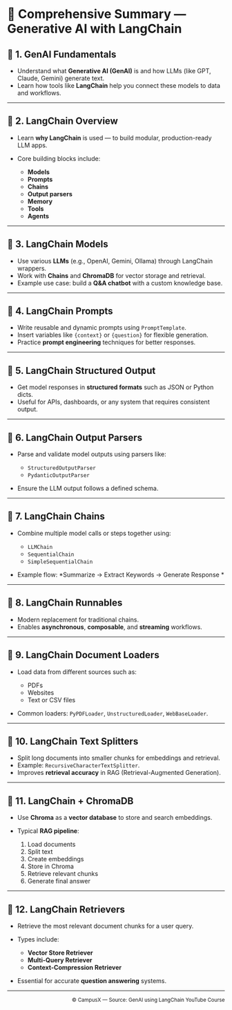 
# 🧠 Comprehensive Summary — Generative AI with LangChain


## 🔹 1. GenAI Fundamentals

* Understand what **Generative AI (GenAI)** is and how LLMs (like GPT, Claude, Gemini) generate text.
* Learn how tools like **LangChain** help you connect these models to data and workflows.

---

## 🔹 2. LangChain Overview

* Learn **why LangChain** is used — to build modular, production-ready LLM apps.
* Core building blocks include:

  * **Models**
  * **Prompts**
  * **Chains**
  * **Output parsers**
  * **Memory**
  * **Tools**
  * **Agents**

---

## 🔹 3. LangChain Models

* Use various **LLMs** (e.g., OpenAI, Gemini, Ollama) through LangChain wrappers.
* Work with **Chains** and **ChromaDB** for vector storage and retrieval.
* Example use case: build a **Q&A chatbot** with a custom knowledge base.

---

## 🔹 4. LangChain Prompts

* Write reusable and dynamic prompts using `PromptTemplate`.
* Insert variables like `{context}` or `{question}` for flexible generation.
* Practice **prompt engineering** techniques for better responses.

---

## 🔹 5. LangChain Structured Output

* Get model responses in **structured formats** such as JSON or Python dicts.
* Useful for APIs, dashboards, or any system that requires consistent output.

---

## 🔹 6. LangChain Output Parsers

* Parse and validate model outputs using parsers like:

  * `StructuredOutputParser`
  * `PydanticOutputParser`
* Ensure the LLM output follows a defined schema.

---

## 🔹 7. LangChain Chains

* Combine multiple model calls or steps together using:

  * `LLMChain`
  * `SequentialChain`
  * `SimpleSequentialChain`
* Example flow: *Summarize → Extract Keywords → Generate Response *

---

## 🔹 8. LangChain Runnables

* Modern replacement for traditional chains.
* Enables **asynchronous**, **composable**, and **streaming** workflows.

---

## 🔹 9. LangChain Document Loaders

* Load data from different sources such as:

  * PDFs
  * Websites
  * Text or CSV files
* Common loaders: `PyPDFLoader`, `UnstructuredLoader`, `WebBaseLoader`.

---

## 🔹 10. LangChain Text Splitters

* Split long documents into smaller chunks for embeddings and retrieval.
* Example: `RecursiveCharacterTextSplitter`.
* Improves **retrieval accuracy** in RAG (Retrieval-Augmented Generation).

---

## 🔹 11. LangChain + ChromaDB

* Use **Chroma** as a **vector database** to store and search embeddings.
* Typical **RAG pipeline**:

  1. Load documents
  2. Split text
  3. Create embeddings
  4. Store in Chroma
  5. Retrieve relevant chunks
  6. Generate final answer

---

## 🔹 12. LangChain Retrievers

* Retrieve the most relevant document chunks for a user query.
* Types include:

  * **Vector Store Retriever**
  * **Multi-Query Retriever**
  * **Context-Compression Retriever**
* Essential for accurate **question answering** systems.

---
<p align="right"><sub>© CampusX — Source: GenAI using LangChain YouTube Course</sub></p>

